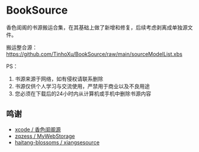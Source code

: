 # BookSource

香色闺阁的书源搬运合集，在其基础上做了新增和修复，后续考虑剥离成单独源文件。  

搬运整合源：  https://github.com/TinhoXu/BookSource/raw/main/sourceModelList.xbs  

PS：
1. 书源来源于网络，如有侵权请联系删除
2. 书源仅供个人学习与交流使用，严禁用于商业以及不良用途
3. 您必须在下载后的24小时内从计算机或手机中删除书源内容

## 鸣谢

* [xcode / 香色闺阁源](https://gitee.com/xdeep/booksoursce)
* [zqzess / MyWebStorage](https://github.com/zqzess/MyWebStorage)
* [haitang-blossoms / xiangsesource](https://github.com/haitang-blossoms/xiangsesource)
